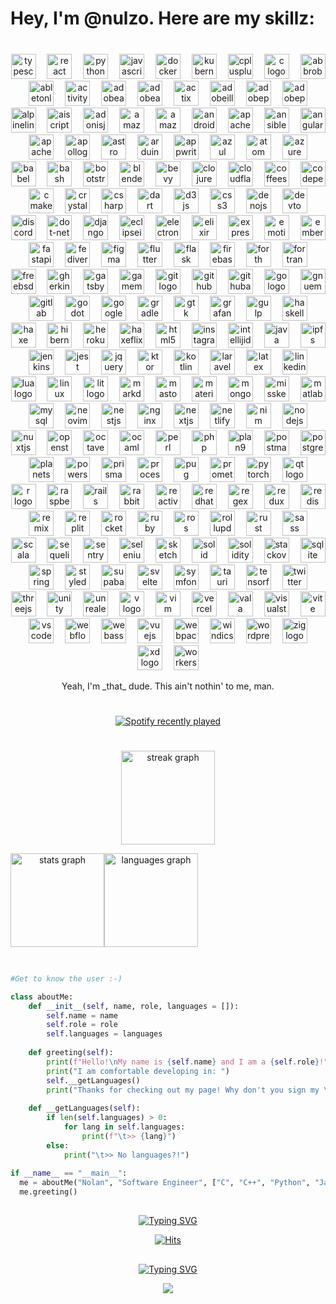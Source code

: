 <!-- First & Last name display -->
<h1 align="center"></h1>

###

<h1 align="left">Hey, I'm @nulzo. Here are my skillz:</h1>

###

<br clear="both">

<div align="center">
  <img src="https://skillicons.dev/icons?i=ts" height="40" alt="typescript logo"  />
  <img width="10" />
  <img src="https://skillicons.dev/icons?i=react" height="40" alt="react logo"  />
  <img width="10" />
  <img src="https://skillicons.dev/icons?i=py" height="40" alt="python logo"  />
  <img width="10" />
  <img src="https://skillicons.dev/icons?i=js" height="40" alt="javascript logo"  />
  <img width="10" />
  <img src="https://skillicons.dev/icons?i=docker" height="40" alt="docker logo"  />
  <img width="10" />
  <img src="https://skillicons.dev/icons?i=kubernetes" height="40" alt="kubernetes logo"  />
  <img width="10" />
  <img src="https://skillicons.dev/icons?i=cpp" height="40" alt="cplusplus logo"  />
  <img width="10" />
  <img src="https://skillicons.dev/icons?i=c" height="40" alt="c logo"  />
  <img width="10" />
  <img src="https://skillicons.dev/icons?i=bots" height="40" alt="abbrobotstudio logo"  />
  <img width="10" />
  <img src="https://skillicons.dev/icons?i=ableton" height="40" alt="abletonlive logo"  />
  <img width="10" />
  <img src="https://skillicons.dev/icons?i=activitypub" height="40" alt="activitypub logo"  />
  <img width="10" />
  <img src="https://skillicons.dev/icons?i=au" height="40" alt="adobeaudition logo"  />
  <img width="10" />
  <img src="https://skillicons.dev/icons?i=ae" height="40" alt="adobeaftereffects logo"  />
  <img width="10" />
  <img src="https://skillicons.dev/icons?i=actix" height="40" alt="actix logo"  />
  <img width="10" />
  <img src="https://skillicons.dev/icons?i=ai" height="40" alt="adobeillustrator logo"  />
  <img width="10" />
  <img src="https://skillicons.dev/icons?i=ps" height="40" alt="adobephotoshop logo"  />
  <img width="10" />
  <img src="https://skillicons.dev/icons?i=pr" height="40" alt="adobepremierepro logo"  />
  <img width="10" />
  <img src="https://skillicons.dev/icons?i=alpinejs" height="40" alt="alpinelinux logo"  />
  <img width="10" />
  <img src="https://skillicons.dev/icons?i=aiscript" height="40" alt="aiscript logo"  />
  <img width="10" />
  <img src="https://skillicons.dev/icons?i=adonis" height="40" alt="adonisjs logo"  />
  <img width="10" />
  <img src="https://skillicons.dev/icons?i=dynamodb" height="40" alt="amazondynamodb logo"  />
  <img width="10" />
  <img src="https://skillicons.dev/icons?i=aws" height="40" alt="amazonwebservices logo"  />
  <img width="10" />
  <img src="https://skillicons.dev/icons?i=androidstudio" height="40" alt="androidstudio logo"  />
  <img width="10" />
  <img src="https://skillicons.dev/icons?i=cassandra" height="40" alt="apachecassandra logo"  />
  <img width="10" />
  <img src="https://skillicons.dev/icons?i=ansible" height="40" alt="ansible logo"  />
  <img width="10" />
  <img src="https://skillicons.dev/icons?i=angular" height="40" alt="angularjs logo"  />
  <img width="10" />
  <img src="https://skillicons.dev/icons?i=maven" height="40" alt="apachemaven logo"  />
  <img width="10" />
  <img src="https://skillicons.dev/icons?i=apollo" height="40" alt="apollographql logo"  />
  <img width="10" />
  <img src="https://skillicons.dev/icons?i=astro" height="40" alt="astro logo"  />
  <img width="10" />
  <img src="https://skillicons.dev/icons?i=arduino" height="40" alt="arduino logo"  />
  <img width="10" />
  <img src="https://skillicons.dev/icons?i=appwrite" height="40" alt="appwrite logo"  />
  <img width="10" />
  <img src="https://skillicons.dev/icons?i=azul" height="40" alt="azul logo"  />
  <img width="10" />
  <img src="https://skillicons.dev/icons?i=atom" height="40" alt="atom logo"  />
  <img width="10" />
  <img src="https://skillicons.dev/icons?i=azure" height="40" alt="azure logo"  />
  <img width="10" />
  <img src="https://skillicons.dev/icons?i=babel" height="40" alt="babel logo"  />
  <img width="10" />
  <img src="https://skillicons.dev/icons?i=bash" height="40" alt="bash logo"  />
  <img width="10" />
  <img src="https://skillicons.dev/icons?i=bootstrap" height="40" alt="bootstrap logo"  />
  <img width="10" />
  <img src="https://skillicons.dev/icons?i=blender" height="40" alt="blender logo"  />
  <img width="10" />
  <img src="https://skillicons.dev/icons?i=bevy" height="40" alt="bevy logo"  />
  <img width="10" />
  <img src="https://skillicons.dev/icons?i=clojure" height="40" alt="clojure logo"  />
  <img width="10" />
  <img src="https://skillicons.dev/icons?i=cloudflare" height="40" alt="cloudflare logo"  />
  <img width="10" />
  <img src="https://skillicons.dev/icons?i=coffeescript" height="40" alt="coffeescript logo"  />
  <img width="10" />
  <img src="https://skillicons.dev/icons?i=codepen" height="40" alt="codepen logo"  />
  <img width="10" />
  <img src="https://skillicons.dev/icons?i=cmake" height="40" alt="cmake logo"  />
  <img width="10" />
  <img src="https://skillicons.dev/icons?i=crystal" height="40" alt="crystal logo"  />
  <img width="10" />
  <img src="https://skillicons.dev/icons?i=cs" height="40" alt="csharp logo"  />
  <img width="10" />
  <img src="https://skillicons.dev/icons?i=dart" height="40" alt="dart logo"  />
  <img width="10" />
  <img src="https://skillicons.dev/icons?i=d3" height="40" alt="d3js logo"  />
  <img width="10" />
  <img src="https://skillicons.dev/icons?i=css" height="40" alt="css3 logo"  />
  <img width="10" />
  <img src="https://skillicons.dev/icons?i=deno" height="40" alt="denojs logo"  />
  <img width="10" />
  <img src="https://skillicons.dev/icons?i=devto" height="40" alt="devto logo"  />
  <img width="10" />
  <img src="https://skillicons.dev/icons?i=discord" height="40" alt="discord logo"  />
  <img width="10" />
  <img src="https://skillicons.dev/icons?i=dotnet" height="40" alt="dot-net logo"  />
  <img width="10" />
  <img src="https://skillicons.dev/icons?i=django" height="40" alt="django logo"  />
  <img width="10" />
  <img src="https://skillicons.dev/icons?i=eclipse" height="40" alt="eclipseide logo"  />
  <img width="10" />
  <img src="https://skillicons.dev/icons?i=electron" height="40" alt="electron logo"  />
  <img width="10" />
  <img src="https://skillicons.dev/icons?i=elixir" height="40" alt="elixir logo"  />
  <img width="10" />
  <img src="https://skillicons.dev/icons?i=express" height="40" alt="express logo"  />
  <img width="10" />
  <img src="https://skillicons.dev/icons?i=emotion" height="40" alt="emotion logo"  />
  <img width="10" />
  <img src="https://skillicons.dev/icons?i=ember" height="40" alt="ember logo"  />
  <img width="10" />
  <img src="https://skillicons.dev/icons?i=fastapi" height="40" alt="fastapi logo"  />
  <img width="10" />
  <img src="https://skillicons.dev/icons?i=fediverse" height="40" alt="fediverse logo"  />
  <img width="10" />
  <img src="https://skillicons.dev/icons?i=figma" height="40" alt="figma logo"  />
  <img width="10" />
  <img src="https://skillicons.dev/icons?i=flutter" height="40" alt="flutter logo"  />
  <img width="10" />
  <img src="https://skillicons.dev/icons?i=flask" height="40" alt="flask logo"  />
  <img width="10" />
  <img src="https://skillicons.dev/icons?i=firebase" height="40" alt="firebase logo"  />
  <img width="10" />
  <img src="https://skillicons.dev/icons?i=forth" height="40" alt="forth logo"  />
  <img width="10" />
  <img src="https://skillicons.dev/icons?i=fortran" height="40" alt="fortran logo"  />
  <img width="10" />
  <img src="https://skillicons.dev/icons?i=bsd" height="40" alt="freebsd logo"  />
  <img width="10" />
  <img src="https://skillicons.dev/icons?i=gherkin" height="40" alt="gherkin logo"  />
  <img width="10" />
  <img src="https://skillicons.dev/icons?i=gatsby" height="40" alt="gatsby logo"  />
  <img width="10" />
  <img src="https://skillicons.dev/icons?i=gamemakerstudio" height="40" alt="gamemakerstudio logo"  />
  <img width="10" />
  <img src="https://skillicons.dev/icons?i=git" height="40" alt="git logo"  />
  <img width="10" />
  <img src="https://skillicons.dev/icons?i=github" height="40" alt="github logo"  />
  <img width="10" />
  <img src="https://skillicons.dev/icons?i=githubactions" height="40" alt="githubactions logo"  />
  <img width="10" />
  <img src="https://skillicons.dev/icons?i=go" height="40" alt="go logo"  />
  <img width="10" />
  <img src="https://skillicons.dev/icons?i=emacs" height="40" alt="gnuemacs logo"  />
  <img width="10" />
  <img src="https://skillicons.dev/icons?i=gitlab" height="40" alt="gitlab logo"  />
  <img width="10" />
  <img src="https://skillicons.dev/icons?i=godot" height="40" alt="godot logo"  />
  <img width="10" />
  <img src="https://skillicons.dev/icons?i=gcp" height="40" alt="googlecloud logo"  />
  <img width="10" />
  <img src="https://skillicons.dev/icons?i=gradle" height="40" alt="gradle logo"  />
  <img width="10" />
  <img src="https://skillicons.dev/icons?i=gtk" height="40" alt="gtk logo"  />
  <img width="10" />
  <img src="https://skillicons.dev/icons?i=grafana" height="40" alt="grafana logo"  />
  <img width="10" />
  <img src="https://skillicons.dev/icons?i=gulp" height="40" alt="gulp logo"  />
  <img width="10" />
  <img src="https://skillicons.dev/icons?i=haskell" height="40" alt="haskell logo"  />
  <img width="10" />
  <img src="https://skillicons.dev/icons?i=haxe" height="40" alt="haxe logo"  />
  <img width="10" />
  <img src="https://skillicons.dev/icons?i=hibernate" height="40" alt="hibernate logo"  />
  <img width="10" />
  <img src="https://skillicons.dev/icons?i=heroku" height="40" alt="heroku logo"  />
  <img width="10" />
  <img src="https://skillicons.dev/icons?i=haxeflixel" height="40" alt="haxeflixel logo"  />
  <img width="10" />
  <img src="https://skillicons.dev/icons?i=html" height="40" alt="html5 logo"  />
  <img width="10" />
  <img src="https://skillicons.dev/icons?i=instagram" height="40" alt="instagram logo"  />
  <img width="10" />
  <img src="https://skillicons.dev/icons?i=idea" height="40" alt="intellijidea logo"  />
  <img width="10" />
  <img src="https://skillicons.dev/icons?i=java" height="40" alt="java logo"  />
  <img width="10" />
  <img src="https://skillicons.dev/icons?i=ipfs" height="40" alt="ipfs logo"  />
  <img width="10" />
  <img src="https://skillicons.dev/icons?i=jenkins" height="40" alt="jenkins logo"  />
  <img width="10" />
  <img src="https://skillicons.dev/icons?i=jest" height="40" alt="jest logo"  />
  <img width="10" />
  <img src="https://skillicons.dev/icons?i=jquery" height="40" alt="jquery logo"  />
  <img width="10" />
  <img src="https://skillicons.dev/icons?i=ktor" height="40" alt="ktor logo"  />
  <img width="10" />
  <img src="https://skillicons.dev/icons?i=kotlin" height="40" alt="kotlin logo"  />
  <img width="10" />
  <img src="https://skillicons.dev/icons?i=laravel" height="40" alt="laravel logo"  />
  <img width="10" />
  <img src="https://skillicons.dev/icons?i=latex" height="40" alt="latex logo"  />
  <img width="10" />
  <img src="https://skillicons.dev/icons?i=linkedin" height="40" alt="linkedin logo"  />
  <img width="10" />
  <img src="https://skillicons.dev/icons?i=lua" height="40" alt="lua logo"  />
  <img width="10" />
  <img src="https://skillicons.dev/icons?i=linux" height="40" alt="linux logo"  />
  <img width="10" />
  <img src="https://skillicons.dev/icons?i=lit" height="40" alt="lit logo"  />
  <img width="10" />
  <img src="https://skillicons.dev/icons?i=md" height="40" alt="markdown logo"  />
  <img width="10" />
  <img src="https://skillicons.dev/icons?i=mastodon" height="40" alt="mastodon logo"  />
  <img width="10" />
  <img src="https://skillicons.dev/icons?i=materialui" height="40" alt="materialui logo"  />
  <img width="10" />
  <img src="https://skillicons.dev/icons?i=mongodb" height="40" alt="mongodb logo"  />
  <img width="10" />
  <img src="https://skillicons.dev/icons?i=misskey" height="40" alt="misskey logo"  />
  <img width="10" />
  <img src="https://skillicons.dev/icons?i=matlab" height="40" alt="matlab logo"  />
  <img width="10" />
  <img src="https://skillicons.dev/icons?i=mysql" height="40" alt="mysql logo"  />
  <img width="10" />
  <img src="https://skillicons.dev/icons?i=neovim" height="40" alt="neovim logo"  />
  <img width="10" />
  <img src="https://skillicons.dev/icons?i=nestjs" height="40" alt="nestjs logo"  />
  <img width="10" />
  <img src="https://skillicons.dev/icons?i=nginx" height="40" alt="nginx logo"  />
  <img width="10" />
  <img src="https://skillicons.dev/icons?i=nextjs" height="40" alt="nextjs logo"  />
  <img width="10" />
  <img src="https://skillicons.dev/icons?i=netlify" height="40" alt="netlify logo"  />
  <img width="10" />
  <img src="https://skillicons.dev/icons?i=nim" height="40" alt="nim logo"  />
  <img width="10" />
  <img src="https://skillicons.dev/icons?i=nodejs" height="40" alt="nodejs logo"  />
  <img width="10" />
  <img src="https://skillicons.dev/icons?i=nuxtjs" height="40" alt="nuxtjs logo"  />
  <img width="10" />
  <img src="https://skillicons.dev/icons?i=openstack" height="40" alt="openstack logo"  />
  <img width="10" />
  <img src="https://skillicons.dev/icons?i=octave" height="40" alt="octave logo"  />
  <img width="10" />
  <img src="https://skillicons.dev/icons?i=ocaml" height="40" alt="ocaml logo"  />
  <img width="10" />
  <img src="https://skillicons.dev/icons?i=perl" height="40" alt="perl logo"  />
  <img width="10" />
  <img src="https://skillicons.dev/icons?i=php" height="40" alt="php logo"  />
  <img width="10" />
  <img src="https://skillicons.dev/icons?i=plan9" height="40" alt="plan9 logo"  />
  <img width="10" />
  <img src="https://skillicons.dev/icons?i=postman" height="40" alt="postman logo"  />
  <img width="10" />
  <img src="https://skillicons.dev/icons?i=postgres" height="40" alt="postgresql logo"  />
  <img width="10" />
  <img src="https://skillicons.dev/icons?i=planetscale" height="40" alt="planetscale logo"  />
  <img width="10" />
  <img src="https://skillicons.dev/icons?i=powershell" height="40" alt="powershell logo"  />
  <img width="10" />
  <img src="https://skillicons.dev/icons?i=prisma" height="40" alt="prisma logo"  />
  <img width="10" />
  <img src="https://skillicons.dev/icons?i=processing" height="40" alt="processing logo"  />
  <img width="10" />
  <img src="https://skillicons.dev/icons?i=pug" height="40" alt="pug logo"  />
  <img width="10" />
  <img src="https://skillicons.dev/icons?i=prometheus" height="40" alt="prometheus logo"  />
  <img width="10" />
  <img src="https://skillicons.dev/icons?i=pytorch" height="40" alt="pytorch logo"  />
  <img width="10" />
  <img src="https://skillicons.dev/icons?i=qt" height="40" alt="qt logo"  />
  <img width="10" />
  <img src="https://skillicons.dev/icons?i=r" height="40" alt="r logo"  />
  <img width="10" />
  <img src="https://skillicons.dev/icons?i=raspberrypi" height="40" alt="raspberrypi logo"  />
  <img width="10" />
  <img src="https://skillicons.dev/icons?i=rails" height="40" alt="rails logo"  />
  <img width="10" />
  <img src="https://skillicons.dev/icons?i=rabbitmq" height="40" alt="rabbitmq logo"  />
  <img width="10" />
  <img src="https://skillicons.dev/icons?i=reactivex" height="40" alt="reactivex logo"  />
  <img width="10" />
  <img src="https://skillicons.dev/icons?i=openshift" height="40" alt="redhatopenshift logo"  />
  <img width="10" />
  <img src="https://skillicons.dev/icons?i=regex" height="40" alt="regex logo"  />
  <img width="10" />
  <img src="https://skillicons.dev/icons?i=redux" height="40" alt="redux logo"  />
  <img width="10" />
  <img src="https://skillicons.dev/icons?i=redis" height="40" alt="redis logo"  />
  <img width="10" />
  <img src="https://skillicons.dev/icons?i=remix" height="40" alt="remix logo"  />
  <img width="10" />
  <img src="https://skillicons.dev/icons?i=replit" height="40" alt="replit logo"  />
  <img width="10" />
  <img src="https://skillicons.dev/icons?i=rocket" height="40" alt="rocket logo"  />
  <img width="10" />
  <img src="https://skillicons.dev/icons?i=ruby" height="40" alt="ruby logo"  />
  <img width="10" />
  <img src="https://skillicons.dev/icons?i=ros" height="40" alt="ros logo"  />
  <img width="10" />
  <img src="https://skillicons.dev/icons?i=rollupjs" height="40" alt="rollupdotjs logo"  />
  <img width="10" />
  <img src="https://skillicons.dev/icons?i=rust" height="40" alt="rust logo"  />
  <img width="10" />
  <img src="https://skillicons.dev/icons?i=sass" height="40" alt="sass logo"  />
  <img width="10" />
  <img src="https://skillicons.dev/icons?i=scala" height="40" alt="scala logo"  />
  <img width="10" />
  <img src="https://skillicons.dev/icons?i=sequelize" height="40" alt="sequelize logo"  />
  <img width="10" />
  <img src="https://skillicons.dev/icons?i=sentry" height="40" alt="sentry logo"  />
  <img width="10" />
  <img src="https://skillicons.dev/icons?i=selenium" height="40" alt="selenium logo"  />
  <img width="10" />
  <img src="https://skillicons.dev/icons?i=sketchup" height="40" alt="sketch logo"  />
  <img width="10" />
  <img src="https://skillicons.dev/icons?i=solidjs" height="40" alt="solid logo"  />
  <img width="10" />
  <img src="https://skillicons.dev/icons?i=solidity" height="40" alt="solidity logo"  />
  <img width="10" />
  <img src="https://skillicons.dev/icons?i=stackoverflow" height="40" alt="stackoverflow logo"  />
  <img width="10" />
  <img src="https://skillicons.dev/icons?i=sqlite" height="40" alt="sqlite logo"  />
  <img width="10" />
  <img src="https://skillicons.dev/icons?i=spring" height="40" alt="spring logo"  />
  <img width="10" />
  <img src="https://skillicons.dev/icons?i=styledcomponents" height="40" alt="styledcomponents logo"  />
  <img width="10" />
  <img src="https://skillicons.dev/icons?i=supabase" height="40" alt="supabase logo"  />
  <img width="10" />
  <img src="https://skillicons.dev/icons?i=svelte" height="40" alt="svelte logo"  />
  <img width="10" />
  <img src="https://skillicons.dev/icons?i=symfony" height="40" alt="symfony logo"  />
  <img width="10" />
  <img src="https://skillicons.dev/icons?i=tauri" height="40" alt="tauri logo"  />
  <img width="10" />
  <img src="https://skillicons.dev/icons?i=tensorflow" height="40" alt="tensorflow logo"  />
  <img width="10" />
  <img src="https://skillicons.dev/icons?i=twitter" height="40" alt="twitter logo"  />
  <img width="10" />
  <img src="https://skillicons.dev/icons?i=threejs" height="40" alt="threejs logo"  />
  <img width="10" />
  <img src="https://skillicons.dev/icons?i=unity" height="40" alt="unity logo"  />
  <img width="10" />
  <img src="https://skillicons.dev/icons?i=unreal" height="40" alt="unrealengine logo"  />
  <img width="10" />
  <img src="https://skillicons.dev/icons?i=v" height="40" alt="v logo"  />
  <img width="10" />
  <img src="https://skillicons.dev/icons?i=vim" height="40" alt="vim logo"  />
  <img width="10" />
  <img src="https://skillicons.dev/icons?i=vercel" height="40" alt="vercel logo"  />
  <img width="10" />
  <img src="https://skillicons.dev/icons?i=vala" height="40" alt="vala logo"  />
  <img width="10" />
  <img src="https://skillicons.dev/icons?i=visualstudio" height="40" alt="visualstudio logo"  />
  <img width="10" />
  <img src="https://skillicons.dev/icons?i=vite" height="40" alt="vite logo"  />
  <img width="10" />
  <img src="https://skillicons.dev/icons?i=vscode" height="40" alt="vscode logo"  />
  <img width="10" />
  <img src="https://skillicons.dev/icons?i=webflow" height="40" alt="webflow logo"  />
  <img width="10" />
  <img src="https://skillicons.dev/icons?i=wasm" height="40" alt="webassembly logo"  />
  <img width="10" />
  <img src="https://skillicons.dev/icons?i=vue" height="40" alt="vuejs logo"  />
  <img width="10" />
  <img src="https://skillicons.dev/icons?i=webpack" height="40" alt="webpack logo"  />
  <img width="10" />
  <img src="https://skillicons.dev/icons?i=windicss" height="40" alt="windicss logo"  />
  <img width="10" />
  <img src="https://skillicons.dev/icons?i=wordpress" height="40" alt="wordpress logo"  />
  <img width="10" />
  <img src="https://skillicons.dev/icons?i=zig" height="40" alt="zig logo"  />
  <img width="10" />
  <img src="https://skillicons.dev/icons?i=xd" height="40" alt="xd logo"  />
  <img width="10" />
  <img src="https://skillicons.dev/icons?i=workers" height="40" alt="workers logo"  />
</div>


<p align="center">Yeah, I'm _that_ dude. This ain't nothin' to me, man.</p>

<h1 align="center"></h1>

<div align="center">
  <a href="https://open.spotify.com/user/31kcepdl2xmz4k5ioku7cxikyssq">
    <img src="https://spotify-recently-played-readme.vercel.app/api?user=31kcepdl2xmz4k5ioku7cxikyssq&count=10&unique=true" alt="Spotify recently played"  />
  </a>
</div>

<h1 align="center"></h1>

<div align="center">

  <img src="https://streak-stats.demolab.com?user=nulzo&locale=en&mode=weekly&theme=dark&hide_border=false&border_radius=5&order=3" height="150" alt="streak graph" /> <br>

</div>

<div align="center" style="display: flex;">
  <img src="https://github-readme-stats.vercel.app/api?username=nulzo&hide_title=false&hide_rank=true&show_icons=true&include_all_commits=true&count_private=true&disable_animations=false&theme=dark&locale=en&hide_border=false&order=1" height="150" alt="stats graph" /> <br>
  <img src="https://github-readme-stats.vercel.app/api/top-langs?username=nulzo&locale=en&hide_title=false&layout=compact&card_width=320&langs_count=5&theme=dark&hide_border=false&order=2" height="150" alt="languages graph"  />
</div>

###

###
<!-- Break point -->
##
```python

#Get to know the user :-)

class aboutMe:
    def __init__(self, name, role, languages = []):
        self.name = name
        self.role = role
        self.languages = languages
        
    def greeting(self):
        print(f"Hello!\nMy name is {self.name} and I am a {self.role}!")
        print("I am comfortable developing in: ")
        self.__getLanguages()
        print("Thanks for checking out my page! Why don't you sign my \"guestbook\" while you're here? :)")
        
    def __getLanguages(self):
        if len(self.languages) > 0:
            for lang in self.languages:
                print(f"\t>> {lang}")
        else:
            print("\t>> No languages?!")
        
if __name__ == "__main__":
  me = aboutMe("Nolan", "Software Engineer", ["C", "C++", "Python", "Java"])
  me.greeting()
```

<!-- break point -->
##
<p align='center'>
<a href="https://git.io/typing-svg"><img src="https://readme-typing-svg.demolab.com?font=Fira+Code&weight=500&duration=1&pause=1000&color=FFFFFF&center=true&vCenter=true&repeat=false&width=435&lines=Total+Page+Visitors" alt="Typing SVG" /></a>
</p>

<p align="center">
<a href="https://hits.sh/github.com/nulzo/hits/"><img alt="Hits" src="https://hits.sh/github.com/nulzo/hits.svg?style=for-the-badge&label=Profile%20Views&color=FF6B6B&labelColor=292F36" /></a>
</p>

<!-- break point -->
##
<p align='center'>
<a href="https://git.io/typing-svg"><img src="https://readme-typing-svg.demolab.com?font=Fira+Code&weight=500&duration=1&pause=1000&color=FFFFFF&center=true&vCenter=true&repeat=false&width=435&lines=Sign+My+Guestbook!" alt="Typing SVG" /></a>
</p>

<p align="center">
<a href="https://gist.github.com/nulzo/5b0c7f9fd8f94efb18d3f12676b12b5d"><img src="https://imgur.com/vZLPTMH.png alt="bruh"/></a>
</p>

<!--

- 🔭 I’m currently working on 
- 🌱 I’m currently learning ...
- 📫 How to reach me: ...
-->
